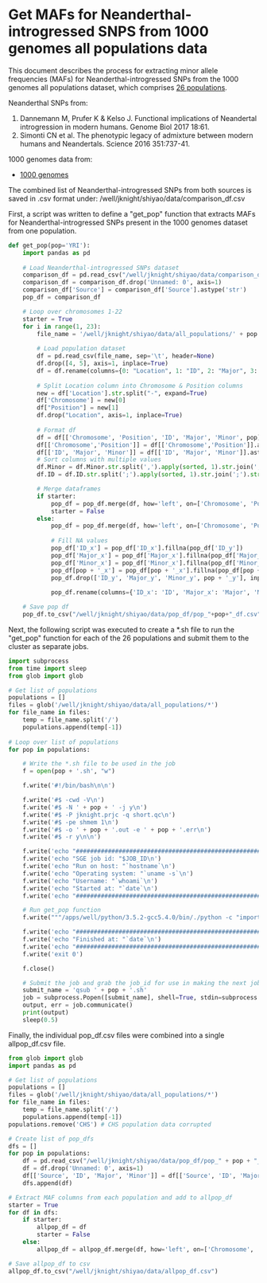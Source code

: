# Get MAFs for Neanderthal-introgressed SNPS from 1000 genomes all populations data
This document describes the process for extracting minor allele frequencies (MAFs) for Neanderthal-introgressed SNPs from the 1000 genomes all populations dataset, which comprises [26 populations](https://www.internationalgenome.org/category/population/).

Neanderthal SNPs from:
1. Dannemann M, Prufer K & Kelso J. Functional implications of Neandertal introgression in modern humans. Genome Biol 2017 18:61.
2. Simonti CN et al. The phenotypic legacy of admixture between modern humans and Neandertals. Science 2016 351:737-41.

1000 genomes data from:
* [1000 genomes](https://www.internationalgenome.org/data/)

The combined list of Neanderthal-introgressed SNPs from both sources is saved in .csv format under: /well/jknight/shiyao/data/comparison_df.csv

First, a script was written to define a "get_pop" function that extracts MAFs for Neanderthal-introgressed SNPs present in the 1000 genomes dataset from one population.

```python
def get_pop(pop='YRI'):
    import pandas as pd
    
    # Load Neanderthal-introgressed SNPs dataset
    comparison_df = pd.read_csv("/well/jknight/shiyao/data/comparison_df.csv")
    comparison_df = comparison_df.drop('Unnamed: 0', axis=1)
    comparison_df['Source'] = comparison_df['Source'].astype('str')
    pop_df = comparison_df

    # Loop over chromosomes 1-22
    starter = True
    for i in range(1, 23):
        file_name = '/well/jknight/shiyao/data/all_populations/' + pop + '/' + pop + '_chr' + str(i) + '_freq_genome.txt'
        
        # Load population dataset
        df = pd.read_csv(file_name, sep='\t', header=None)
        df.drop([4, 5], axis=1, inplace=True)
        df = df.rename(columns={0: "Location", 1: "ID", 2: "Major", 3: "Minor", 6: pop})
        
        # Split Location column into Chromosome & Position columns
        new = df['Location'].str.split("-", expand=True)
        df['Chromosome'] = new[0]
        df["Position"] = new[1]
        df.drop("Location", axis=1, inplace=True)
        
        # Format df
        df = df[['Chromosome', 'Position', 'ID', 'Major', 'Minor', pop]]
        df[['Chromosome','Position']] = df[['Chromosome','Position']].astype('int64')
        df[['ID', 'Major', 'Minor']] = df[['ID', 'Major', 'Minor']].astype('str')  # 'string' in pandas 1.0.3
        # Sort columns with multiple values
        df.Minor = df.Minor.str.split(',').apply(sorted, 1).str.join(',').str.strip(',')
        df.ID = df.ID.str.split(';').apply(sorted, 1).str.join(';').str.strip(';')

        # Merge dataframes
        if starter:
            pop_df = pop_df.merge(df, how='left', on=['Chromosome', 'Position'])
            starter = False
        else:
            pop_df = pop_df.merge(df, how='left', on=['Chromosome', 'Position'])
            
            # Fill NA values
            pop_df['ID_x'] = pop_df['ID_x'].fillna(pop_df['ID_y'])
            pop_df['Major_x'] = pop_df['Major_x'].fillna(pop_df['Major_y'])
            pop_df['Minor_x'] = pop_df['Minor_x'].fillna(pop_df['Minor_y'])
            pop_df[pop + '_x'] = pop_df[pop + '_x'].fillna(pop_df[pop + '_y'])
            pop_df.drop(['ID_y', 'Major_y', 'Minor_y', pop + '_y'], inplace=True, axis=1)
            
            pop_df.rename(columns={'ID_x': 'ID', 'Major_x': 'Major', 'Minor_x': 'Minor', pop + '_x': pop}, inplace=True)

    # Save pop df
    pop_df.to_csv("/well/jknight/shiyao/data/pop_df/pop_"+pop+"_df.csv")
 ```
 
Next, the following script was executed to create a *.sh file to run the "get_pop" function for each of the 26 populations and submit them to the cluster as separate jobs.

```python
import subprocess
from time import sleep
from glob import glob

# Get list of populations
populations = []
files = glob('/well/jknight/shiyao/data/all_populations/*')
for file_name in files:
    temp = file_name.split('/')
    populations.append(temp[-1])
    
# Loop over list of populations
for pop in populations:

    # Write the *.sh file to be used in the job
    f = open(pop + '.sh', "w")

    f.write('#!/bin/bash\n\n')

    f.write('#$ -cwd -V\n')
    f.write('#$ -N ' + pop + ' -j y\n')
    f.write('#$ -P jknight.prjc -q short.qc\n')
    f.write('#$ -pe shmem 1\n')
    f.write('#$ -o ' + pop + '.out -e ' + pop + '.err\n')
    f.write('#$ -r y\n\n')

    f.write('echo "#######################################################################"\n')
    f.write('echo "SGE job id: "$JOB_ID\n')
    f.write('echo "Run on host: "`hostname`\n')
    f.write('echo "Operating system: "`uname -s`\n')
    f.write('echo "Username: "`whoami`\n')
    f.write('echo "Started at: "`date`\n')
    f.write('echo "#######################################################################"\n\n')

    # Run get_pop function
    f.write("""/apps/well/python/3.5.2-gcc5.4.0/bin/./python -c "import getpop; getpop.get_pop(pop='"""+pop+"""')"\n\n""")

    f.write('echo "#########################################################################"\n')
    f.write('echo "Finished at: "`date`\n')
    f.write('echo "#########################################################################"\n')
    f.write('exit 0')

    f.close()

    # Submit the job and grab the job_id for use in making the next job a dependency
    submit_name = 'qsub ' + pop + '.sh'
    job = subprocess.Popen([submit_name], shell=True, stdin=subprocess.PIPE, stdout=subprocess.PIPE, stderr=subprocess.PIPE,)
    output, err = job.communicate()
    print(output)
    sleep(0.5)
```

Finally, the individual pop_df.csv files were combined into a single allpop_df.csv file.

```python
from glob import glob
import pandas as pd

# Get list of populations
populations = []
files = glob('/well/jknight/shiyao/data/all_populations/*')
for file_name in files:
    temp = file_name.split('/')
    populations.append(temp[-1])
populations.remove('CHS') # CHS population data corrupted

# Create list of pop_dfs
dfs = []
for pop in populations:
    df = pd.read_csv("/well/jknight/shiyao/data/pop_df/pop_" + pop + "_df.csv")
    df = df.drop('Unnamed: 0', axis=1)
    df[['Source', 'ID', 'Major', 'Minor']] = df[['Source', 'ID', 'Major', 'Minor']].astype('str')
    dfs.append(df)

# Extract MAF columns from each population and add to allpop_df
starter = True
for df in dfs:
    if starter:
        allpop_df = df
        starter = False
    else:
        allpop_df = allpop_df.merge(df, how='left', on=['Chromosome', 'Position', 'Source', 'ID', 'Major', 'Minor'])

# Save allpop_df to csv
allpop_df.to_csv("/well/jknight/shiyao/data/allpop_df.csv")
```
